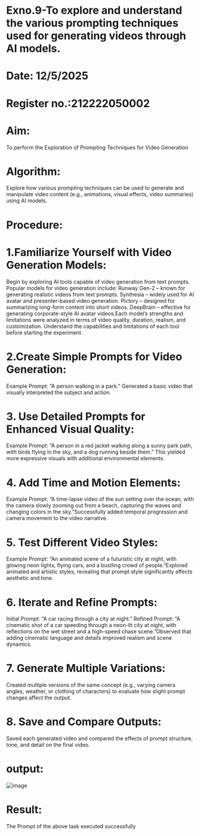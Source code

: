 # Exno.9-To explore and understand the various prompting techniques used for generating videos through AI models.
# Date: 12/5/2025
# Register no.:212222050002
# Aim: 
To perform the Exploration of Prompting Techniques for Video Generation
# Algorithm: 
Explore how various prompting techniques can be used to generate and manipulate video content (e.g., animations, visual effects, video summaries) using AI models.
# Procedure:
# 1.Familiarize Yourself with Video Generation Models:
Begin by exploring AI tools capable of video generation from text prompts. Popular models for video generation include: Runway Gen-2 – known for generating realistic videos from text prompts. Synthesia – widely used for AI avatar and presenter-based video generation. Pictory – designed for summarizing long-form content into short videos. DeepBrain – effective for generating corporate-style AI avatar videos.Each model’s strengths and limitations were analyzed in terms of video quality, duration, realism, and customization. Understand the capabilities and limitations of each tool before starting the experiment.
# 2.Create Simple Prompts for Video Generation:
Example Prompt: “A person walking in a park.” Generated a basic video that visually interpreted the subject and action.

# 3. Use Detailed Prompts for Enhanced Visual Quality:
Example Prompt: “A person in a red jacket walking along a sunny park path, with birds flying in the sky, and a dog running beside them.” This yielded more expressive visuals with additional environmental elements.

# 4. Add Time and Motion Elements:
Example Prompt: “A time-lapse video of the sun setting over the ocean, with the camera slowly zooming out from a beach, capturing the waves and changing colors in the sky.”Successfully added temporal progression and camera movement to the video narrative.

# 5. Test Different Video Styles:
Example Prompt: “An animated scene of a futuristic city at night, with glowing neon lights, flying cars, and a bustling crowd of people.”Explored animated and artistic styles, revealing that prompt style significantly affects aesthetic and tone.

# 6. Iterate and Refine Prompts:
Initial Prompt: “A car racing through a city at night.” Refined Prompt: “A cinematic shot of a car speeding through a neon-lit city at night, with reflections on the wet street and a high-speed chase scene.”Observed that adding cinematic language and details improved realism and scene dynamics.

# 7. Generate Multiple Variations:
Created multiple versions of the same concept (e.g., varying camera angles, weather, or clothing of characters) to evaluate how slight prompt changes affect the output.

# 8. Save and Compare Outputs:
Saved each generated video and compared the effects of prompt structure, tone, and detail on the final video.

# output:
![image](https://github.com/user-attachments/assets/3dcb4c60-daee-4442-bc37-a4ceec0a71ee)

# Result:
The Prompt of the above task executed successfully


